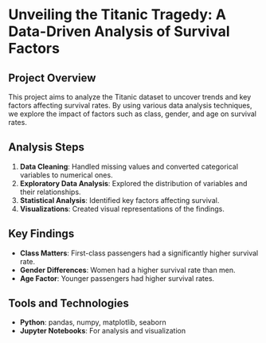 # Unveiling the Titanic Tragedy: A Data-Driven Analysis of Survival Factors

## Project Overview
This project aims to analyze the Titanic dataset to uncover trends and key factors affecting survival rates. By using various data analysis techniques, we explore the impact of factors such as class, gender, and age on survival rates.

## Analysis Steps
1. **Data Cleaning**: Handled missing values and converted categorical variables to numerical ones.
2. **Exploratory Data Analysis**: Explored the distribution of variables and their relationships.
3. **Statistical Analysis**: Identified key factors affecting survival.
4. **Visualizations**: Created visual representations of the findings.

## Key Findings
- **Class Matters**: First-class passengers had a significantly higher survival rate.
- **Gender Differences**: Women had a higher survival rate than men.
- **Age Factor**: Younger passengers had higher survival rates.

## Tools and Technologies
- **Python**: pandas, numpy, matplotlib, seaborn
- **Jupyter Notebooks**: For analysis and visualization

